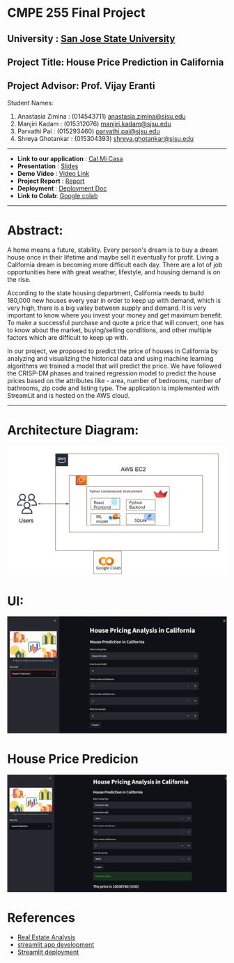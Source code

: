 # CMPE 255 Final Project
## University : [San Jose State University](https://www.sjsu.edu/)
## Project Title: House Price Prediction in California
## Project Advisor: Prof. Vijay Eranti

Student Names:
1. Anastasia Zimina : (014543711) anastasia.zimina@sjsu.edu
2. Manjiri Kadam : (015312076) manjiri.kadam@sjsu.edu
3. Parvathi Pai : (015293460) parvathi.pai@sjsu.edu
4. Shreya Ghotankar : (015304393) shreya.ghotankar@sjsu.edu
------------------

* **Link to our application** : [Cal Mi Casa](http://3.83.55.217:8501/)
* **Presentation** : [Slides](https://docs.google.com/presentation/d/1Qcz6yF53cHo6FGkDcnNK123qhYybfSn1mx1YDzEBidM/edit#slide=id.p)
* **Demo Video** : [Video Link](https://drive.google.com/file/d/1v9mzwNPdaOTv4ous8WI0xq5baUrGFsKZ/view?usp=sharing)
* **Project Report** : [Report](https://drive.google.com/file/d/1yFvw3k5mqDmW17KPJEXtEGK_EQqtsx2V/view?usp=sharing)
* **Deployment** : [Deployment Doc](Documents/Deployment/Deployment.pdf)
*  **Link to Colab**: [Google colab](https://colab.research.google.com/drive/1a6bil0zdlii3hkFdBtwZaaf8qzpLl0lL?usp=sharing)
-------------------

# Abstract:

A home means a future, stability. Every person's dream is to buy a dream house once in their lifetime and maybe sell it eventually for profit. Living a California dream is becoming more difficult each day. There are a lot of job opportunities here with great weather, lifestyle, and housing demand is on the rise.

According to the state housing department, California needs to build 180,000 new houses every year in order to keep up with demand, which is very high, there is a big valley between supply and demand. It is very important to know where you invest your money and get maximum benefit. To make a successful purchase and quote a price that will convert, one has to know about the market, buying/selling conditions, and other multiple factors which are difficult to keep up with.

In our project, we proposed to predict the price of houses in California by analyzing and visualizing the historical data and using machine learning algorithms we trained a model that will predict the price. We have followed the CRISP-DM phases and trained regression model to predict the house prices based on the attributes like - area, number of bedrooms, number of bathrooms, zip code and listing type. The application is implemented with StreamLit and is hosted on the AWS cloud.






--------------- 

# Architecture Diagram:
![Architecture Diagram](Documents/Images/deploy.png "Architeture Diagram")

# UI:

![UI](Documents/Images/UI.png "UI of the application")

# House Price Predicion 
![Predict](Documents/Images/predict.png "House Price Prediction in California")


# References 

* [Real Estate Analysis](https://towardsdatascience.com/automating-real-estate-investment-analysis-d2b07395833b)
* [streamlit app development](https://streamlit.io/)
* [Streamlit deployment](https://towardsdatascience.com/how-to-deploy-a-streamlit-app-using-an-amazon-free-ec2-instance-416a41f69dc3)


